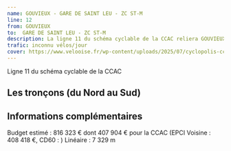 ```yaml
---
name: GOUVIEUX - GARE DE SAINT LEU - ZC ST-M
line: 12
from: GOUVIEUX 
to:  GARE DE SAINT LEU - ZC ST-M 
description: La ligne 11 du schéma cyclable de la CCAC reliera GOUVIEUX  à GARE DE SAINT LEU - ZC ST-M 
trafic: inconnu vélos/jour
cover: https://www.velooise.fr/wp-content/uploads/2025/07/cyclopolis-ccac-11.jpg
---
```

Ligne 11 du schéma cyclable de la CCAC  
## Les tronçons (du Nord au Sud)

## Informations complémentaires

Budget estimé : 816 323 € dont 407 904 € pour la CCAC (EPCI Voisine : 408 418 €, CD60 : )
Linéaire : 7 329 m

